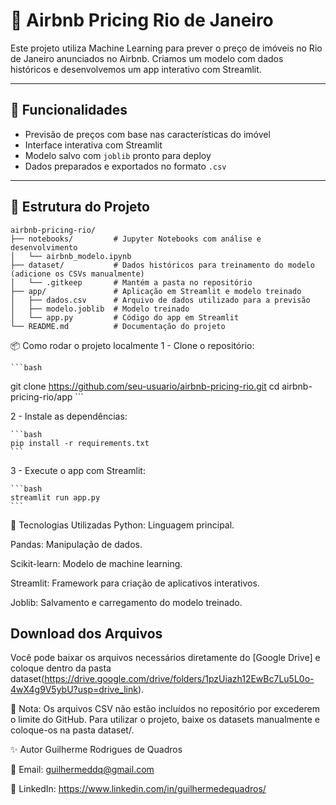 # 🏡 Airbnb Pricing Rio de Janeiro

Este projeto utiliza Machine Learning para prever o preço de imóveis no Rio de Janeiro anunciados no Airbnb. Criamos um modelo com dados históricos e desenvolvemos um app interativo com Streamlit.

---

## 🚀 Funcionalidades

- Previsão de preços com base nas características do imóvel
- Interface interativa com Streamlit
- Modelo salvo com `joblib` pronto para deploy
- Dados preparados e exportados no formato `.csv`

---

## 📂 Estrutura do Projeto

```
airbnb-pricing-rio/
├── notebooks/         # Jupyter Notebooks com análise e desenvolvimento
│   └── airbnb_modelo.ipynb
├── dataset/           # Dados históricos para treinamento do modelo (adicione os CSVs manualmente)
│   └── .gitkeep       # Mantém a pasta no repositório
├── app/               # Aplicação em Streamlit e modelo treinado
│   ├── dados.csv      # Arquivo de dados utilizado para a previsão
│   ├── modelo.joblib  # Modelo treinado
│   └── app.py         # Código do app em Streamlit
└── README.md          # Documentação do projeto
```





📦 Como rodar o projeto localmente
1 - Clone o repositório:

    ```bash
git clone https://github.com/seu-usuario/airbnb-pricing-rio.git
cd airbnb-pricing-rio/app
    ```

2 - Instale as dependências:

    ```bash
    pip install -r requirements.txt
    ```

3 - Execute o app com Streamlit:

    ```bash
    streamlit run app.py
    ```

🔧 Tecnologias Utilizadas
Python: Linguagem principal.

Pandas: Manipulação de dados.

Scikit-learn: Modelo de machine learning.

Streamlit: Framework para criação de aplicativos interativos.

Joblib: Salvamento e carregamento do modelo treinado.

## Download dos Arquivos
Você pode baixar os arquivos necessários diretamente do [Google Drive] e coloque dentro da pasta dataset(https://drive.google.com/drive/folders/1pzUiazh12EwBc7Lu5L0o-4wX4g9V5ybU?usp=drive_link).

📌 Nota: Os arquivos CSV não estão incluídos no repositório por excederem o limite do GitHub. Para utilizar o projeto, baixe os datasets manualmente e coloque-os na pasta dataset/.


✨ Autor
Guilherme Rodrigues de Quadros

📧 Email: guilhermeddq@gmail.com

📱 LinkedIn: https://www.linkedin.com/in/guilhermedequadros/